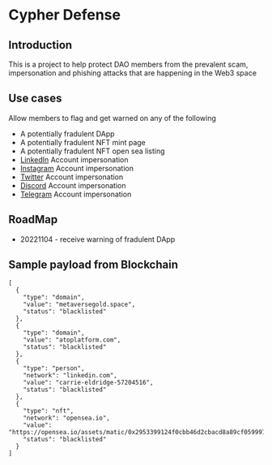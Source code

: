 # Cypher Defense 

## Introduction 
This is a project to help protect DAO members from the prevalent scam, impersonation and phishing attacks that are happening in the Web3 space


## Use cases
Allow members to flag and get warned on any of the following

  - A potentially fradulent DApp
  - A potentially fradulent NFT mint page 
  - A potentially fradulent NFT open sea listing
  - [LinkedIn](https://linkedin.com) Account impersonation
  - [Instagram](https://instagram.com/) Account impersonation
  - [Twitter](https://twitter.com) Account impersonation
  - [Discord](https://discord.com/app) Account impersonation
  - [Telegram](https://web.telegram.org/?legacy=1#/im) Account impersonation


## RoadMap

- 20221104 - receive warning of fradulent DApp


## Sample payload from Blockchain
```
[
  {
    "type": "domain",
    "value": "metaversegold.space",
    "status": "blacklisted"
  },
  {
    "type": "domain",
    "value": "atoplatform.com",
    "status": "blacklisted"
  },  
  {
    "type": "person",
    "network": "linkedin.com",
    "value": "carrie-eldridge-57204516",
    "status": "blacklisted"
  },
  {
    "type": "nft",
    "network": "opensea.io",
    "value": "https://opensea.io/assets/matic/0x2953399124f0cbb46d2cbacd8a89cf0599974963/92576773502308227007783329158296328196738822351079709811986613407507430768641",
    "status": "blacklisted"
  }
]
```